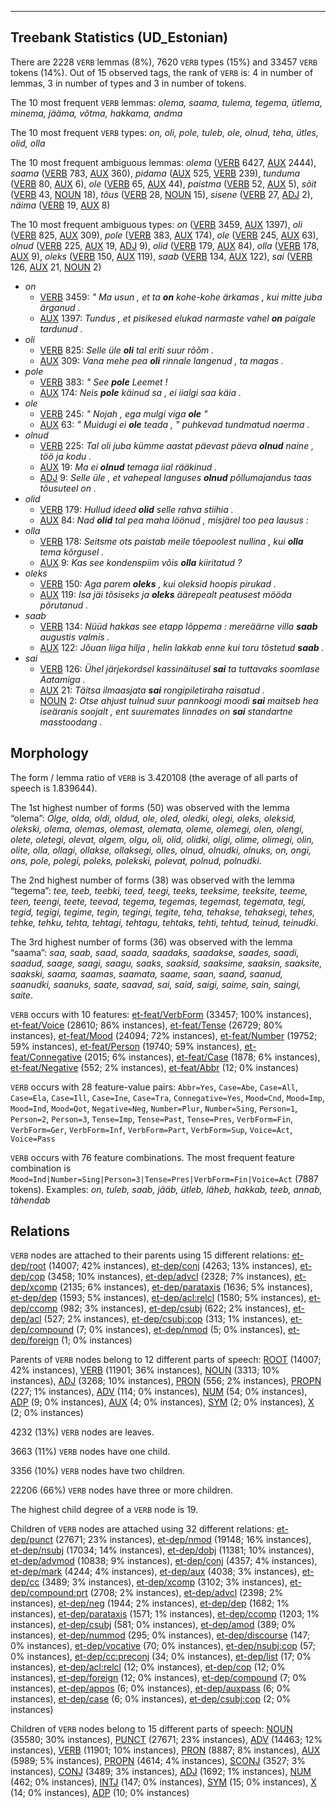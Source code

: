 

--------------------------------------------------------------------------------

## Treebank Statistics (UD_Estonian)

There are 2228 `VERB` lemmas (8%), 7620 `VERB` types (15%) and 33457 `VERB` tokens (14%).
Out of 15 observed tags, the rank of `VERB` is: 4 in number of lemmas, 3 in number of types and 3 in number of tokens.

The 10 most frequent `VERB` lemmas: <em>olema, saama, tulema, tegema, ütlema, minema, jääma, võtma, hakkama, andma</em>

The 10 most frequent `VERB` types:  <em>on, oli, pole, tuleb, ole, olnud, teha, ütles, olid, olla</em>

The 10 most frequent ambiguous lemmas: <em>olema</em> ([VERB]() 6427, [AUX]() 2444), <em>saama</em> ([VERB]() 783, [AUX]() 360), <em>pidama</em> ([AUX]() 525, [VERB]() 239), <em>tunduma</em> ([VERB]() 80, [AUX]() 6), <em>ole</em> ([VERB]() 65, [AUX]() 44), <em>paistma</em> ([VERB]() 52, [AUX]() 5), <em>sõit</em> ([VERB]() 43, [NOUN]() 18), <em>tõus</em> ([VERB]() 28, [NOUN]() 15), <em>sisene</em> ([VERB]() 27, [ADJ]() 2), <em>näima</em> ([VERB]() 19, [AUX]() 8)

The 10 most frequent ambiguous types:  <em>on</em> ([VERB]() 3459, [AUX]() 1397), <em>oli</em> ([VERB]() 825, [AUX]() 309), <em>pole</em> ([VERB]() 383, [AUX]() 174), <em>ole</em> ([VERB]() 245, [AUX]() 63), <em>olnud</em> ([VERB]() 225, [AUX]() 19, [ADJ]() 9), <em>olid</em> ([VERB]() 179, [AUX]() 84), <em>olla</em> ([VERB]() 178, [AUX]() 9), <em>oleks</em> ([VERB]() 150, [AUX]() 119), <em>saab</em> ([VERB]() 134, [AUX]() 122), <em>sai</em> ([VERB]() 126, [AUX]() 21, [NOUN]() 2)


* <em>on</em>
  * [VERB]() 3459: <em>" Ma usun , et ta <b>on</b> kohe-kohe ärkamas , kui mitte juba ärganud .</em>
  * [AUX]() 1397: <em>Tundus , et pisikesed elukad narmaste vahel <b>on</b> paigale tardunud .</em>
* <em>oli</em>
  * [VERB]() 825: <em>Selle üle <b>oli</b> tal eriti suur rõõm .</em>
  * [AUX]() 309: <em>Vana mehe pea <b>oli</b> rinnale langenud , ta magas .</em>
* <em>pole</em>
  * [VERB]() 383: <em>" See <b>pole</b> Leemet !</em>
  * [AUX]() 174: <em>Neis <b>pole</b> käinud sa , ei iialgi saa käia .</em>
* <em>ole</em>
  * [VERB]() 245: <em>" Nojah , ega mulgi viga <b>ole</b> "</em>
  * [AUX]() 63: <em>" Muidugi ei <b>ole</b> teada , " puhkevad tundmatud naerma .</em>
* <em>olnud</em>
  * [VERB]() 225: <em>Tal oli juba kümme aastat päevast päeva <b>olnud</b> naine , töö ja kodu .</em>
  * [AUX]() 19: <em>Ma ei <b>olnud</b> temaga iial rääkinud .</em>
  * [ADJ]() 9: <em>Selle üle , et vahepeal languses <b>olnud</b> põllumajandus taas tõusuteel on .</em>
* <em>olid</em>
  * [VERB]() 179: <em>Hullud ideed <b>olid</b> selle rahva stiihia .</em>
  * [AUX]() 84: <em>Nad <b>olid</b> tal pea maha löönud , misjärel too pea lausus :</em>
* <em>olla</em>
  * [VERB]() 178: <em>Seitsme ots paistab meile tõepoolest nullina , kui <b>olla</b> tema kõrgusel .</em>
  * [AUX]() 9: <em>Kas see kondenspiim võis <b>olla</b> kiiritatud ?</em>
* <em>oleks</em>
  * [VERB]() 150: <em>Aga parem <b>oleks</b> , kui oleksid hoopis pirukad .</em>
  * [AUX]() 119: <em>Isa jäi tõsiseks ja <b>oleks</b> äärepealt peatusest mööda põrutanud .</em>
* <em>saab</em>
  * [VERB]() 134: <em>Nüüd hakkas see etapp lõppema : mereäärne villa <b>saab</b> augustis valmis .</em>
  * [AUX]() 122: <em>Jõuan liiga hilja , helin lakkab enne kui toru tõstetud <b>saab</b> .</em>
* <em>sai</em>
  * [VERB]() 126: <em>Ühel järjekordsel kassinäitusel <b>sai</b> ta tuttavaks soomlase Aatamiga .</em>
  * [AUX]() 21: <em>Täitsa ilmaasjata <b>sai</b> rongipiletiraha raisatud .</em>
  * [NOUN]() 2: <em>Otse ahjust tulnud suur pannkoogi moodi <b>sai</b> maitseb hea iseäranis soojalt , ent suuremates linnades on <b>sai</b> standartne masstoodang .</em>

## Morphology

The form / lemma ratio of `VERB` is 3.420108 (the average of all parts of speech is 1.839644).

The 1st highest number of forms (50) was observed with the lemma “olema”: <em>Olge, olda, oldi, oldud, ole, oled, oledki, olegi, oleks, oleksid, olekski, olema, olemas, olemast, olemata, oleme, olemegi, olen, olengi, olete, oletegi, olevat, olgem, olgu, oli, olid, olidki, oligi, olime, olimegi, olin, olite, olla, ollagi, ollakse, ollaksegi, olles, olnud, olnudki, olnuks, on, ongi, ons, pole, polegi, poleks, polekski, polevat, polnud, polnudki</em>.

The 2nd highest number of forms (38) was observed with the lemma “tegema”: <em>tee, teeb, teebki, teed, teegi, teeks, teeksime, teeksite, teeme, teen, teengi, teete, teevad, tegema, tegemas, tegemast, tegemata, tegi, tegid, tegigi, tegime, tegin, tegingi, tegite, teha, tehakse, tehaksegi, tehes, tehke, tehku, tehta, tehtagi, tehtagu, tehtaks, tehti, tehtud, teinud, teinudki</em>.

The 3rd highest number of forms (36) was observed with the lemma “saama”: <em>saa, saab, saad, saada, saadaks, saadakse, saades, saadi, saadud, saage, saagi, saagu, saaks, saaksid, saaksime, saaksin, saaksite, saakski, saama, saamas, saamata, saame, saan, saand, saanud, saanudki, saanuks, saate, saavad, sai, said, saigi, saime, sain, saingi, saite</em>.

`VERB` occurs with 10 features: [et-feat/VerbForm]() (33457; 100% instances), [et-feat/Voice]() (28610; 86% instances), [et-feat/Tense]() (26729; 80% instances), [et-feat/Mood]() (24094; 72% instances), [et-feat/Number]() (19752; 59% instances), [et-feat/Person]() (19740; 59% instances), [et-feat/Connegative]() (2015; 6% instances), [et-feat/Case]() (1878; 6% instances), [et-feat/Negative]() (552; 2% instances), [et-feat/Abbr]() (12; 0% instances)

`VERB` occurs with 28 feature-value pairs: `Abbr=Yes`, `Case=Abe`, `Case=All`, `Case=Ela`, `Case=Ill`, `Case=Ine`, `Case=Tra`, `Connegative=Yes`, `Mood=Cnd`, `Mood=Imp`, `Mood=Ind`, `Mood=Qot`, `Negative=Neg`, `Number=Plur`, `Number=Sing`, `Person=1`, `Person=2`, `Person=3`, `Tense=Imp`, `Tense=Past`, `Tense=Pres`, `VerbForm=Fin`, `VerbForm=Ger`, `VerbForm=Inf`, `VerbForm=Part`, `VerbForm=Sup`, `Voice=Act`, `Voice=Pass`

`VERB` occurs with 76 feature combinations.
The most frequent feature combination is `Mood=Ind|Number=Sing|Person=3|Tense=Pres|VerbForm=Fin|Voice=Act` (7887 tokens).
Examples: <em>on, tuleb, saab, jääb, ütleb, läheb, hakkab, teeb, annab, tähendab</em>


## Relations

`VERB` nodes are attached to their parents using 15 different relations: [et-dep/root]() (14007; 42% instances), [et-dep/conj]() (4263; 13% instances), [et-dep/cop]() (3458; 10% instances), [et-dep/advcl]() (2328; 7% instances), [et-dep/xcomp]() (2135; 6% instances), [et-dep/parataxis]() (1636; 5% instances), [et-dep/dep]() (1593; 5% instances), [et-dep/acl:relcl]() (1580; 5% instances), [et-dep/ccomp]() (982; 3% instances), [et-dep/csubj]() (622; 2% instances), [et-dep/acl]() (527; 2% instances), [et-dep/csubj:cop]() (313; 1% instances), [et-dep/compound]() (7; 0% instances), [et-dep/nmod]() (5; 0% instances), [et-dep/foreign]() (1; 0% instances)

Parents of `VERB` nodes belong to 12 different parts of speech: [ROOT]() (14007; 42% instances), [VERB]() (11901; 36% instances), [NOUN]() (3313; 10% instances), [ADJ]() (3268; 10% instances), [PRON]() (556; 2% instances), [PROPN]() (227; 1% instances), [ADV]() (114; 0% instances), [NUM]() (54; 0% instances), [ADP]() (9; 0% instances), [AUX]() (4; 0% instances), [SYM]() (2; 0% instances), [X]() (2; 0% instances)

4232 (13%) `VERB` nodes are leaves.

3663 (11%) `VERB` nodes have one child.

3356 (10%) `VERB` nodes have two children.

22206 (66%) `VERB` nodes have three or more children.

The highest child degree of a `VERB` node is 19.

Children of `VERB` nodes are attached using 32 different relations: [et-dep/punct]() (27671; 23% instances), [et-dep/nmod]() (19148; 16% instances), [et-dep/nsubj]() (17034; 14% instances), [et-dep/dobj]() (11381; 10% instances), [et-dep/advmod]() (10838; 9% instances), [et-dep/conj]() (4357; 4% instances), [et-dep/mark]() (4244; 4% instances), [et-dep/aux]() (4038; 3% instances), [et-dep/cc]() (3489; 3% instances), [et-dep/xcomp]() (3102; 3% instances), [et-dep/compound:prt]() (2708; 2% instances), [et-dep/advcl]() (2398; 2% instances), [et-dep/neg]() (1944; 2% instances), [et-dep/dep]() (1682; 1% instances), [et-dep/parataxis]() (1571; 1% instances), [et-dep/ccomp]() (1203; 1% instances), [et-dep/csubj]() (581; 0% instances), [et-dep/amod]() (389; 0% instances), [et-dep/nummod]() (295; 0% instances), [et-dep/discourse]() (147; 0% instances), [et-dep/vocative]() (70; 0% instances), [et-dep/nsubj:cop]() (57; 0% instances), [et-dep/cc:preconj]() (34; 0% instances), [et-dep/list]() (17; 0% instances), [et-dep/acl:relcl]() (12; 0% instances), [et-dep/cop]() (12; 0% instances), [et-dep/foreign]() (12; 0% instances), [et-dep/compound]() (7; 0% instances), [et-dep/appos]() (6; 0% instances), [et-dep/auxpass]() (6; 0% instances), [et-dep/case]() (6; 0% instances), [et-dep/csubj:cop]() (2; 0% instances)

Children of `VERB` nodes belong to 15 different parts of speech: [NOUN]() (35580; 30% instances), [PUNCT]() (27671; 23% instances), [ADV]() (14463; 12% instances), [VERB]() (11901; 10% instances), [PRON]() (8887; 8% instances), [AUX]() (5989; 5% instances), [PROPN]() (4614; 4% instances), [SCONJ]() (3527; 3% instances), [CONJ]() (3489; 3% instances), [ADJ]() (1692; 1% instances), [NUM]() (462; 0% instances), [INTJ]() (147; 0% instances), [SYM]() (15; 0% instances), [X]() (14; 0% instances), [ADP]() (10; 0% instances)

